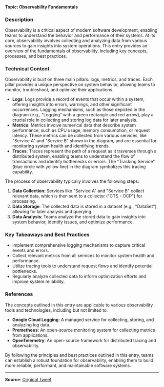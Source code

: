 #### Topic: Observability Fundamentals

### Description
Observability is a critical aspect of modern software development, enabling teams to understand the behavior and performance of their systems. At its core, observability involves collecting and analyzing data from various sources to gain insights into system operations. This entry provides an overview of the fundamentals of observability, including key concepts, processes, and best practices.

### Technical Content
Observability is built on three main pillars: logs, metrics, and traces. Each pillar provides a unique perspective on system behavior, allowing teams to monitor, troubleshoot, and optimize their applications.

*   **Logs**: Logs provide a record of events that occur within a system, offering insights into errors, warnings, and other significant occurrences. Logging mechanisms, such as those depicted in the diagram (e.g., "Logging" with a green rectangle and red arrow), play a crucial role in collecting and storing log data for later analysis.
*   **Metrics**: Metrics involve numerical data that describe system performance, such as CPU usage, memory consumption, or request latency. These metrics can be collected from various services, like "Service A" and "Service B" shown in the diagram, and are essential for monitoring system health and identifying trends.
*   **Traces**: Traces represent the path of a request as it traverses through a distributed system, enabling teams to understand the flow of transactions and identify bottlenecks or errors. The "Tracking Service" (blue circle with yellow line) in the diagram symbolizes this tracing capability.

The process of observability typically involves the following steps:

1.  **Data Collection**: Services like "Service A" and "Service B" collect relevant data, which is then sent to a collector ("CTS - OCP") for processing.
2.  **Data Storage**: The collected data is stored in a dataset (e.g., "DataSet"), allowing for later analysis and querying.
3.  **Data Analysis**: Teams analyze the stored data to gain insights into system behavior, identify issues, and optimize performance.

### Key Takeaways and Best Practices

*   Implement comprehensive logging mechanisms to capture critical events and errors.
*   Collect relevant metrics from all services to monitor system health and performance.
*   Utilize tracing tools to understand request flows and identify potential bottlenecks.
*   Regularly analyze collected data to inform optimization efforts and improve system reliability.

### References
The concepts outlined in this entry are applicable to various observability tools and technologies, including but not limited to:

*   **Google Cloud Logging**: A managed service for collecting, storing, and analyzing log data.
*   **Prometheus**: An open-source monitoring system for collecting metrics from applications.
*   **OpenTelemetry**: An open-source framework for distributed tracing and observability.

By following the principles and best practices outlined in this entry, teams can establish a robust foundation for observability, enabling them to build more reliable, performant, and maintainable software systems.

---
**Source**: [Original Tweet](https://twitter.com/i/web/status/1889906611487121477)